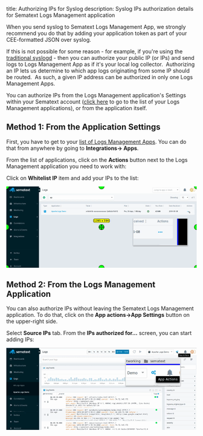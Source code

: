 title: Authorizing IPs for Syslog
description:  Syslog IPs authorization details for Sematext Logs Management application

When you send syslog to Sematext Logs Management App, we strongly recommend you do that by
adding your application token as part of your CEE-formatted JSON over
syslog.

If this is not possible for some reason - for example, if you're using
the [traditional syslogd](syslogd) - then you can authorize
your public IP (or IPs) and send logs to Logs Management App as if it's your local
log collector.  Authorizing an IP lets us determine to which app
logs originating from some IP should be routed.  As such, a given IP
address can be authorized in only one Logs Management Apps. 

You can authorize IPs from the Logs Management application's Settings within
your Sematext account ([click here](https://apps.sematext.com/ui/logs) to go to the list of
your Logs Management applications), or from the application itself.

## Method 1: From the Application Settings

First, you have to get to your [list of Logs Management Apps](https://apps.sematext.com/ui/logs). You can do
that from anywhere by going to **Integrations-\> Apps**.

From the list of applications, click on the **Actions** button next to
the Logs Management application you need to work with:

Click on **Whitelist IP** item and add your IPs to the list:

<img src="/docs/images/logs/syslog-ip-authorize-method-1.gif" alt="whitelist syslog IP">

## Method 2: From the Logs Management Application

You can also authorize IPs without leaving the Sematext Logs Management application. To
do that, click on the **App actions→App Settings** button on the
upper-right side.

Select **Source IPs** tab. From the **IPs authorized for...** screen,
you can start adding IPs:

<img src="/docs/images/logs/syslog-ip-authorize-method-2.gif" alt="syslog IP Authorize">
